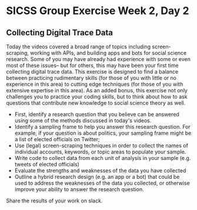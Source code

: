 # SICSS Group Exercise Week 2, Day 2

## Collecting Digital Trace Data

Today the videos covered a broad range of topics including screen-scraping, working with APIs, and building apps and bots for social science research. Some of you may have already had experience with some or even most of these issues– but for others, this may have been your first time collecting digital trace data. This exercise is designed to find a balance between practicing rudimentary skills (for those of you with little or no experience in this area) to cutting edge techniques (for those of you with extensive expertise in this area). As an added bonus, this exercise not only challenges you to practice your coding skills, but to think about how to ask questions that contribute new knowledge to social science theory as well.

- First, identify a research question that you believe can be answered using some of the methods discussed in today's videos.
- Identify a sampling frame to help you answer this research question. For example, if your question is about politics, your sampling frame might be a list of elected officials on Twitter;
- Use (legal) screen-scraping techniques in order to collect the names of individual accounts, keywords, or topic areas to populate your sample.
- Write code to collect data from each unit of analysis in your sample (e.g. tweets of elected officials)
- Evaluate the strengths and weaknesses of the data you have collected
- Outline a hybrid research design (e.g. an app or a bot) that could be used to address the weaknesses of the data you collected, or otherwise improve your ability to answer the research question.

Share the results of your work on slack.
